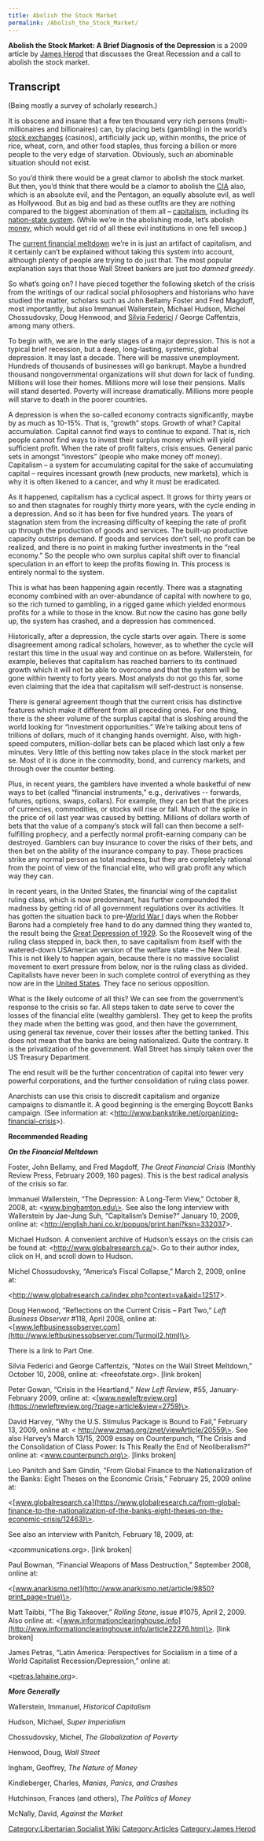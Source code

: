 ```yaml
---
title: Abolish the Stock Market
permalink: /Abolish_the_Stock_Market/
---
```


**Abolish the Stock Market: A Brief Diagnosis of the Depression** is a
2009 article by [James Herod](James_Herod "wikilink") that discusses the
Great Recession and a call to abolish the stock market.

## Transcript

(Being mostly a survey of scholarly research.)

It is obscene and insane that a few ten thousand very rich persons
(multi-millionaires and billionaires) can, by placing bets (gambling) in
the world’s [stock exchanges](Stock_Market "wikilink") (casinos),
artificially jack up, within months, the price of rice, wheat, corn, and
other food staples, thus forcing a billion or more people to the very
edge of starvation. Obviously, such an abominable situation should not
exist.

So you’d think there would be a great clamor to abolish the stock
market. But then, you’d think that there would be a clamor to abolish
the [CIA](CIA "wikilink") also, which is an absolute evil, and the
Pentagon, an equally absolute evil, as well as Hollywood. But as big and
bad as these outfits are they are nothing compared to the biggest
abomination of them all – [capitalism](capitalism "wikilink"), including
its [nation-state system](State_(Polity) "wikilink"). (While we’re in
the abolishing mode, let’s abolish [money](money "wikilink"), which
would get rid of all these evil institutions in one fell swoop.)

The [current financial meltdown](Great_Recession "wikilink") we’re in is
just an artifact of capitalism, and it certainly can’t be explained
without taking this system into account, although plenty of people are
trying to do just that. The most popular explanation says that those
Wall Street bankers are just <em>too damned greedy</em>.

So what’s going on? I have pieced together the following sketch of the
crisis from the writings of our radical social philosophers and
historians who have studied the matter, scholars such as John Bellamy
Foster and Fred Magdoff, most importantly, but also Immanuel
Wallerstein, Michael Hudson, Michel Chossudovsky, Doug Henwood, and
[Silvia Federici](Silvia_Federici "wikilink") / George Caffentzis, among
many others.

To begin with, we are in the early stages of a major depression. This is
not a typical brief recession, but a deep, long-lasting, systemic,
global depression. It may last a decade. There will be massive
unemployment. Hundreds of thousands of businesses will go bankrupt.
Maybe a hundred thousand nongovernmental organizations will shut down
for lack of funding. Millions will lose their homes. Millions more will
lose their pensions. Malls will stand deserted. Poverty will increase
dramatically. Millions more people will starve to death in the poorer
countries.

A depression is when the so-called economy contracts significantly,
maybe by as much as 10-15%. That is, “growth” stops. Growth of what?
Capital accumulation. Capital cannot find ways to continue to expand.
That is, rich people cannot find ways to invest their surplus money
which will yield sufficient profit. When the rate of profit falters,
crisis ensues. General panic sets in amongst “investors” (people who
make money off money). Capitalism – a system for accumulating capital
for the sake of accumulating capital – requires incessant growth (new
products, new markets), which is why it is often likened to a cancer,
and why it must be eradicated.

As it happened, capitalism has a cyclical aspect. It grows for thirty
years or so and then stagnates for roughly thirty more years, with the
cycle ending in a depression. And so it has been for five hundred years.
The years of stagnation stem from the increasing difficulty of keeping
the rate of profit up through the production of goods and services. The
built-up productive capacity outstrips demand. If goods and services
don’t sell, no profit can be realized, and there is no point in making
further investments in the “real economy.” So the people who own surplus
capital shift over to financial speculation in an effort to keep the
profits flowing in. This process is entirely normal to the system.

This is what has been happening again recently. There was a stagnating
economy combined with an over-abundance of capital with nowhere to go,
so the rich turned to gambling, in a rigged game which yielded enormous
profits for a while to those in the know. But now the casino has gone
belly up, the system has crashed, and a depression has commenced.

Historically, after a depression, the cycle starts over again. There is
some disagreement among radical scholars, however, as to whether the
cycle will restart this time in the usual way and continue on as before.
Wallerstein, for example, believes that capitalism has reached barriers
to its continued growth which it will not be able to overcome and that
the system will be gone within twenty to forty years. Most analysts do
not go this far, some even claiming that the idea that capitalism will
self-destruct is nonsense.

There is general agreement though that the current crisis has
distinctive features which make it different from all preceding ones.
For one thing, there is the sheer volume of the surplus capital that is
sloshing around the world looking for “investment opportunities.” We’re
talking about tens of trillions of dollars, much of it changing hands
overnight. Also, with high-speed computers, million-dollar bets can be
placed which last only a few minutes. Very little of this betting now
takes place in the stock market per se. Most of it is done in the
commodity, bond, and currency markets, and through over the counter
betting.

Plus, in recent years, the gamblers have invented a whole basketful of
new ways to bet (called “financial instruments,” e.g., derivatives --
forwards, futures, options, swaps, collars). For example, they can bet
that the prices of currencies, commodities, or stocks will rise or fall.
Much of the spike in the price of oil last year was caused by betting.
Millions of dollars worth of bets that the value of a company’s stock
will fall can then become a self-fulfilling prophecy, and a perfectly
normal profit-earning company can be destroyed. Gamblers can buy
insurance to cover the risks of their bets, and then bet on the ability
of the insurance company to pay. These practices strike any normal
person as total madness, but they are completely rational from the point
of view of the financial elite, who will grab profit any which way they
can.

In recent years, in the United States, the financial wing of the
capitalist ruling class, which is now predominant, has further
compounded the madness by getting rid of all government regulations over
its activities. It has gotten the situation back to pre-[World War
I](World_War_I "wikilink") days when the Robber Barons had a completely
free hand to do any damned thing they wanted to, the result being the
[Great Depression of 1929](Great_Depression "wikilink"). So the
Roosevelt wing of the ruling class stepped in, back then, to save
capitalism from itself with the watered-down USAmerican version of the
welfare state – the New Deal. This is not likely to happen again,
because there is no massive socialist movement to exert pressure from
below, nor is the ruling class as divided. Capitalists have never been
in such complete control of everything as they now are in the [United
States](United_States_of_America "wikilink"). They face no serious
opposition.

What is the likely outcome of all this? We can see from the government’s
response to the crisis so far. All steps taken to date serve to cover
the losses of the financial elite (wealthy gamblers). They get to keep
the profits they made when the betting was good, and then have the
government, using general tax revenue, cover their losses after the
betting tanked. This does not mean that the banks are being
nationalized. Quite the contrary. It is the privatization of the
government. Wall Street has simply taken over the US Treasury
Department.

The end result will be the further concentration of capital into fewer
very powerful corporations, and the further consolidation of ruling
class power.

Anarchists can use this crisis to discredit capitalism and organize
campaigns to dismantle it. A good beginning is the emerging Boycott
Banks campaign. (See information at:
\<<http://www.bankstrike.net/organizing-financial-crisis>\>).

<strong>Recommended Reading</strong>

<strong><em>On the Financial Meltdown</em></strong>

Foster, John Bellamy, and Fred Magdoff, <em>The Great Financial
Crisis</em> (Monthly Review Press, February 2009, 160 pages). This is
the best radical analysis of the crisis so far.

Immanuel Wallerstein, “The Depression: A Long-Term View,” October 8,
2008, at: \<www.binghamton.edu\>. See also the long interview with
Wallerstein by Jae-Jung Suh, “Capitalism’s Demise?” January 10, 2009,
online at: \<<http://english.hani.co.kr/popups/print.hani?ksn=332037>\>.

Michael Hudson. A convenient archive of Hudson’s essays on the crisis
can be found at: \<<http://www.globalresearch.ca/>\>. Go to their author
index, click on H, and scroll down to Hudson.

Michel Chossudovsky, “America’s Fiscal Collapse,” March 2, 2009, online
at:

\<<http://www.globalresearch.ca/index.php?context=va&aid=12517>\>.

Doug Henwood, “Reflections on the Current Crisis – Part Two,” <em>Left
Business Observer</em> \#118, April 2008, online at:
\<[www.leftbusinessobserver.com](http://www.leftbusinessobserver.com/Turmoil2.html)\>.

There is a link to Part One.

Silvia Federici and George Caffentzis, “Notes on the Wall Street
Meltdown,” October 10, 2008, online at: \<freeofstate.org\>. \[link
broken\]

Peter Gowan, “Crisis in the Heartland,” <em>New Left Review</em>, \#55,
January-February 2009, online at:
\<[www.newleftreview.org](https://newleftreview.org/?page=article&view=2759)\>.

David Harvey, “Why the U.S. Stimulus Package is Bound to Fail,” February
13, 2009, online at: \< http://www.zmag.org/znet/viewArticle/20559\>.
See also Harvey’s March 13/15, 2009 essay on Counterpunch, “The Crisis
and the Consolidation of Class Power: Is This Really the End of
Neoliberalism?” online at: \<www.counterpunch.org\>. \[links broken\]

Leo Panitch and Sam Gindin, “From Global Finance to the Nationalization
of the Banks: Eight Theses on the Economic Crisis,” February 25, 2009
online at:

\<[www.globalresearch.ca](https://www.globalresearch.ca/from-global-finance-to-the-nationalization-of-the-banks-eight-theses-on-the-economic-crisis/12463)\>.

See also an interview with Panitch, February 18, 2009, at:

\<zcommunications.org\>. \[link broken\]

Paul Bowman, “Financial Weapons of Mass Destruction,” September 2008,
online at:

\<[www.anarkismo.net](http://www.anarkismo.net/article/9850?print_page=true)\>.

Matt Taibbi, “The Big Takeover,” <em>Rolling Stone</em>, issue \#1075,
April 2, 2009. Also online at:
\<[www.informationclearinghouse.info](http://www.informationclearinghouse.info/article22276.htm)\>.
\[link broken\]

James Petras, “Latin America: Perspectives for Socialism in a time of a
World Capitalist Recession/Depression,” online at:

\<[petras.lahaine.org](https://petras.lahaine.org/articulo.php?p=1772&more=1&c=1)\>.

<strong><em>More Generally</em></strong>

Wallerstein, Immanuel, <em>Historical Capitalism</em>

Hudson, Michael, <em>Super Imperialism</em>

Chossudovsky, Michel, <em>The Globalization of Poverty</em>

Henwood, Doug, <em>Wall Street</em>

Ingham, Geoffrey, <em>The Nature of Money</em>

Kindleberger, Charles, <em>Manias, Panics, and Crashes</em>

Hutchinson, Frances (and others), <em>The Politics of Money</em>

McNally, David, <em>Against the Market</em>

[Category:Libertarian Socialist
Wiki](Category:Libertarian_Socialist_Wiki "wikilink")
[Category:Articles](Category:Articles "wikilink") [Category:James
Herod](Category:James_Herod "wikilink")